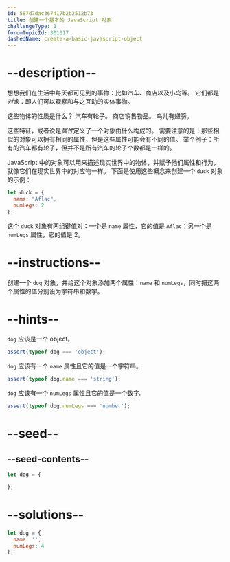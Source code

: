 ```yaml
---
id: 587d7dac367417b2b2512b73
title: 创建一个基本的 JavaScript 对象
challengeType: 1
forumTopicId: 301317
dashedName: create-a-basic-javascript-object
---
```


# --description--

想想我们在生活中每天都可见到的事物：比如汽车、商店以及小鸟等。 它们都是<dfn>对象</dfn>：即人们可以观察和与之互动的实体事物。

这些物体的性质是什么？ 汽车有轮子。 商店销售物品。 鸟儿有翅膀。

这些特征，或者说是<dfn>属性</dfn>定义了一个对象由什么构成的。 需要注意的是：那些相似的对象可以拥有相同的属性，但是这些属性可能会有不同的值。 举个例子：所有的汽车都有轮子，但并不是所有汽车的轮子个数都是一样的。

JavaScript 中的对象可以用来描述现实世界中的物体，并赋予他们属性和行为，就像它们在现实世界中的对应物一样。 下面是使用这些概念来创建一个 `duck` 对象的示例：

```js
let duck = {
  name: "Aflac",
  numLegs: 2
};
```

这个 `duck` 对象有两组键值对：一个是 `name` 属性，它的值是 `Aflac`；另一个是 `numLegs` 属性，它的值是 2。

# --instructions--

创建一个 `dog` 对象，并给这个对象添加两个属性：`name` 和 `numLegs`，同时把这两个属性的值分别设为字符串和数字。

# --hints--

`dog` 应该是一个 object。

```js
assert(typeof dog === 'object');
```

`dog` 应该有一个 `name` 属性且它的值是一个字符串。

```js
assert(typeof dog.name === 'string');
```

`dog` 应该有一个 `numLegs` 属性且它的值是一个数字。

```js
assert(typeof dog.numLegs === 'number');
```

# --seed--

## --seed-contents--

```js
let dog = {

};
```

# --solutions--

```js
let dog = {
  name: '',
  numLegs: 4
};
```
